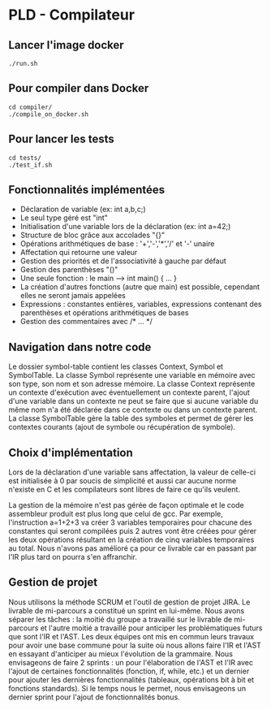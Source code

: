 # PLD - Compilateur

## Lancer l'image docker

```
./run.sh
```

## Pour compiler dans Docker

```
cd compiler/
./compile_on_docker.sh
```

## Pour lancer les tests

```
cd tests/
./test_if.sh
```

## Fonctionnalités implémentées

 - Déclaration de variable (ex: int a,b,c;)
 - Le seul type géré est "int"
 - Initialisation d'une variable lors de la déclaration (ex: int a=42;)
 - Structure de bloc grâce aux accolades "{}"
 - Opérations arithmétiques de base : '+','-','*','/' et '-' unaire
 - Affectation qui retourne une valeur
 - Gestion des priorités et de l'associativité à gauche par défaut
 - Gestion des parenthèses "()"
 - Une seule fonction : le main --> int main() { ... }
 - La création d'autres fonctions (autre que main) est possible, cependant elles ne seront jamais appelées
 - Expressions : constantes entières, variables, expressions contenant des parenthèses et opérations arithmétiques de bases
 - Gestion des commentaires avec /* ... */

## Navigation dans notre code

Le dossier symbol-table contient les classes Context, Symbol et SymbolTable.
La classe Symbol représente une variable en mémoire avec son type, son nom et son adresse mémoire.
La classe Context représente un contexte d'exécution avec éventuellement un contexte parent, l'ajout d'une variable dans un contexte ne peut se faire que si aucune variable du même nom n'a été déclarée dans ce contexte ou dans un contexte parent.
La classe SymbolTable gère la table des symboles et permet de gérer les contextes courants (ajout de symbole ou récupération de symbole).

## Choix d'implémentation

Lors de la déclaration d'une variable sans affectation, la valeur de celle-ci est initialisée à 0 par soucis de simplicité et aussi car aucune norme n'existe en C et les compilateurs sont libres de faire ce qu'ils veulent.

La gestion de la mémoire n'est pas gérée de façon optimale et le code assembleur produit est plus long que celui de gcc.
Par exemple, l'instruction a=1+2+3 va créer 3 variables temporaires pour chacune des constantes qui seront compilées puis 2 autres vont être créées pour gérer les deux opérations résultant en la création de cinq variables temporaires au total. Nous n'avons pas amélioré ça pour ce livrable car en passant par l'IR plus tard on pourra s'en affranchir.

## Gestion de projet

Nous utilisons la méthode SCRUM et l'outil de gestion de projet JIRA. Le livrable de mi-parcours a constitué un sprint en lui-même.
Nous avons séparer les tâches : la moitié du groupe a travaillé sur le livrable de mi-parcours et l'autre moitié a travaillé pour anticiper les problématiques futurs que sont l'IR et l'AST.
Les deux équipes ont mis en commun leurs travaux pour avoir une base commune pour la suite où nous allons faire l'IR et l'AST en essayant d'anticiper au mieux l'évolution de la grammaire. Nous envisageons de faire 2 sprints : un pour l'élaboration de l'AST et l'IR avec l'ajout de certaines fonctionnalités (fonction, if, while, etc.) et un dernier pour ajouter les dernières fonctionnalités (tableaux, opérations bit à bit et fonctions standards).
Si le temps nous le permet, nous envisageons un dernier sprint pour l'ajout de fonctionnalités bonus.
